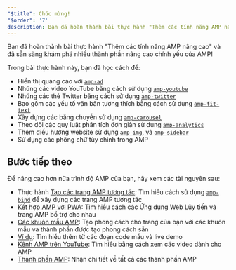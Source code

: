```yaml
---
"$title": Chúc mừng!
"$order": '7'
description: Bạn đã hoàn thành bài thực hành "Thêm các tính năng AMP nâng cao" và đã sẵn sàng khám phá nhiều thành phần nâng cao chính yếu của AMP!
---
```


Bạn đã hoàn thành bài thực hành "Thêm các tính năng AMP nâng cao" và đã sẵn sàng khám phá nhiều thành phần nâng cao chính yếu của AMP!

Trong bài thực hành này, bạn đã học cách để:

- Hiển thị quảng cáo với [`amp-ad`](../../../../documentation/components/reference/amp-ad.md)
- Nhúng các video YouTube bằng cách sử dụng [`amp-youtube`](../../../../documentation/components/reference/amp-youtube.md)
- Nhúng các thẻ Twitter bằng cách sử dụng [`amp-twitter`](../../../../documentation/components/reference/amp-twitter.md)
- Bao gồm các yếu tố văn bản tương thích bằng cách sử dụng [`amp-fit-text`](../../../../documentation/components/reference/amp-fit-text.md)
- Xây dựng các băng chuyền sử dụng [`amp-carousel`](../../../../documentation/components/reference/amp-carousel.md)
- Theo dõi các quy luật phân tích đơn giản sử dụng [`amp-analytics`](../../../../documentation/components/reference/amp-analytics.md)
- Thêm điều hướng website sử dụng [`amp-img`](../../../../documentation/components/reference/amp-img.md), và [`amp-sidebar`](../../../../documentation/components/reference/amp-sidebar.md)
- Sử dụng các phông chữ tùy chỉnh trong AMP

## Bước tiếp theo

Để nâng cao hơn nữa trình độ AMP của bạn, hãy xem các tài nguyên sau:

- Thực hành [Tạo các trang AMP tương tác](../../../../documentation/guides-and-tutorials/develop/interactivity/index.md): Tìm hiểu cách sử dụng [`amp-bind`](../../../../documentation/components/reference/amp-bind.md) để xây dựng các trang AMP tương tác
- [Kết hợp AMP với PWA](../../../../documentation/guides-and-tutorials/integrate/amp-in-pwa.md): Tìm hiểu cách các Ứng dụng Web Lũy tiến và trang AMP bổ trợ cho nhau
- [Các khuôn mẫu AMP](../../../../documentation/templates/index.html): Tạo phong cách cho trang của bạn với các khuôn mẫu và thành phần được tạo phong cách sẵn
- [Ví dụ](../../../../documentation/examples/index.html): Tìm hiểu thêm từ các đoạn code mẫu và live demo
- [Kênh AMP trên YouTube](https://www.youtube.com/channel/UCXPBsjgKKG2HqsKBhWA4uQw): Tìm hiểu bằng cách xem các video dành cho AMP
- [Thành phần AMP](../../../../documentation/components/index.html): Nhận chi tiết về tất cả các thành phần AMP
